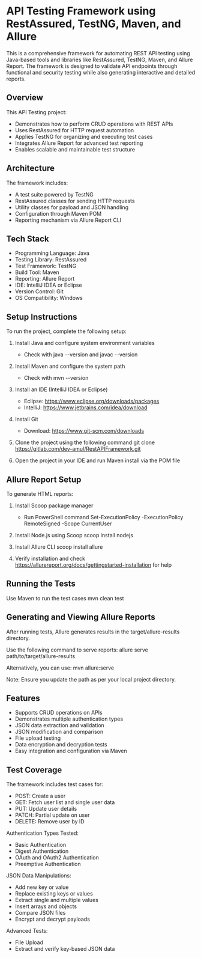 # API Testing Framework using RestAssured, TestNG, Maven, and Allure

This is a comprehensive framework for automating REST API testing using Java-based tools and libraries like RestAssured, TestNG, Maven, and Allure Report. The framework is designed to validate API endpoints through functional and security testing while also generating interactive and detailed reports.

## Overview

This API Testing project:
- Demonstrates how to perform CRUD operations with REST APIs
- Uses RestAssured for HTTP request automation
- Applies TestNG for organizing and executing test cases
- Integrates Allure Report for advanced test reporting
- Enables scalable and maintainable test structure

## Architecture

The framework includes:
- A test suite powered by TestNG
- RestAssured classes for sending HTTP requests
- Utility classes for payload and JSON handling
- Configuration through Maven POM
- Reporting mechanism via Allure Report CLI

## Tech Stack

- Programming Language: Java
- Testing Library: RestAssured
- Test Framework: TestNG
- Build Tool: Maven
- Reporting: Allure Report
- IDE: IntelliJ IDEA or Eclipse
- Version Control: Git
- OS Compatibility: Windows

## Setup Instructions

To run the project, complete the following setup:

1. Install Java and configure system environment variables
    - Check with java --version and javac --version

2. Install Maven and configure the system path
    - Check with mvn --version

3. Install an IDE (IntelliJ IDEA or Eclipse)
    - Eclipse: https://www.eclipse.org/downloads/packages
    - IntelliJ: https://www.jetbrains.com/idea/download

4. Install Git
    - Download: https://www.git-scm.com/downloads

5. Clone the project using the following command
   git clone https://gitlab.com/dev-amul/RestAPIFramework.git

6. Open the project in your IDE and run Maven install via the POM file

## Allure Report Setup

To generate HTML reports:

1. Install Scoop package manager
    - Run PowerShell command
      Set-ExecutionPolicy -ExecutionPolicy RemoteSigned -Scope CurrentUser

2. Install Node.js using Scoop
   scoop install nodejs

3. Install Allure CLI
   scoop install allure

4. Verify installation and check https://allurereport.org/docs/gettingstarted-installation for help

## Running the Tests

Use Maven to run the test cases
mvn clean test

## Generating and Viewing Allure Reports

After running tests, Allure generates results in the target/allure-results directory.

Use the following command to serve reports:
allure serve path/to/target/allure-results

Alternatively, you can use:
mvn allure:serve

Note: Ensure you update the path as per your local project directory.

## Features

- Supports CRUD operations on APIs
- Demonstrates multiple authentication types
- JSON data extraction and validation
- JSON modification and comparison
- File upload testing
- Data encryption and decryption tests
- Easy integration and configuration via Maven

## Test Coverage

The framework includes test cases for:

- POST: Create a user
- GET: Fetch user list and single user data
- PUT: Update user details
- PATCH: Partial update on user
- DELETE: Remove user by ID

Authentication Types Tested:
- Basic Authentication
- Digest Authentication
- OAuth and OAuth2 Authentication
- Preemptive Authentication

JSON Data Manipulations:
- Add new key or value
- Replace existing keys or values
- Extract single and multiple values
- Insert arrays and objects
- Compare JSON files
- Encrypt and decrypt payloads

Advanced Tests:
- File Upload
- Extract and verify key-based JSON data


